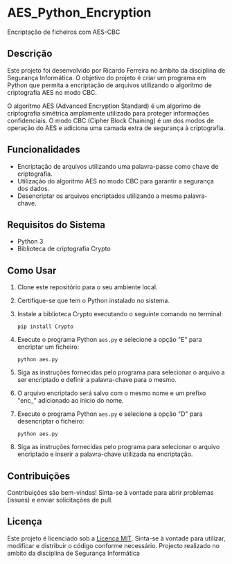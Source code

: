 # AES_Python_Encryption

Encriptação de ficheiros com AES-CBC 

## Descrição

Este projeto foi desenvolvido por Ricardo Ferreira no âmbito da disciplina de Segurança Informática. 
O objetivo do projeto é criar um programa em Python que permita a encriptação de arquivos utilizando o algoritmo de criptografia AES no modo CBC.

O algoritmo AES (Advanced Encryption Standard) é um algorimo de criptografia simétrica amplamente utilizado para proteger informações confidenciais. O modo CBC (Cipher Block Chaining) é um dos modos de operação do AES e adiciona uma camada extra de segurança à criptografia.

## Funcionalidades

- Encriptação de arquivos utilizando uma palavra-passe como chave de criptografia.
- Utilização do algoritmo AES no modo CBC para garantir a segurança dos dados.
- Desencriptar os arquivos encriptados utilizando a mesma palavra-chave.

## Requisitos do Sistema

- Python 3
- Biblioteca de criptografia Crypto

## Como Usar

1. Clone este repositório para o seu ambiente local.
2. Certifique-se que tem o Python instalado no sistema.
3. Instale a biblioteca Crypto executando o seguinte comando no terminal:
   ```
   pip install Crypto
   ```

4. Execute o programa Python `aes.py` e selecione a opção "E" para encriptar um ficheiro:
   ```
   python aes.py
   ```
5. Siga as instruções fornecidas pelo programa para selecionar o arquivo a ser encriptado e definir a palavra-chave para o mesmo.
6. O arquivo encriptado será salvo com o mesmo nome e um prefixo "enc_" adicionado ao inicio do nome.
7. Execute o programa Python `aes.py` e selecione a opção "D" para desencriptar o ficheiro:
   ```
   python aes.py
   ```
8. Siga as instruções fornecidas pelo programa para selecionar o arquivo encriptado e inserir a palavra-chave utilizada na encriptação.


## Contribuições

Contribuições são bem-vindas! Sinta-se à vontade para abrir problemas (issues) e enviar solicitações de pull.

## Licença

Este projeto é licenciado sob a [Licença MIT](https://opensource.org/licenses/MIT). Sinta-se à vontade para utilizar, modificar e distribuir o código conforme necessário.
Projecto realizado no ambito da disciplina de Segurança Informática

